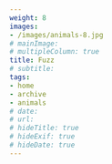```yaml
---
weight: 8
images:
- /images/animals-8.jpg
# mainImage: 
# multipleColumn: true
title: Fuzz
# subtitle: 
tags:
- home
- archive
- animals
# date: 
# url: 
# hideTitle: true
# hideExif: true
# hideDate: true
---
```


